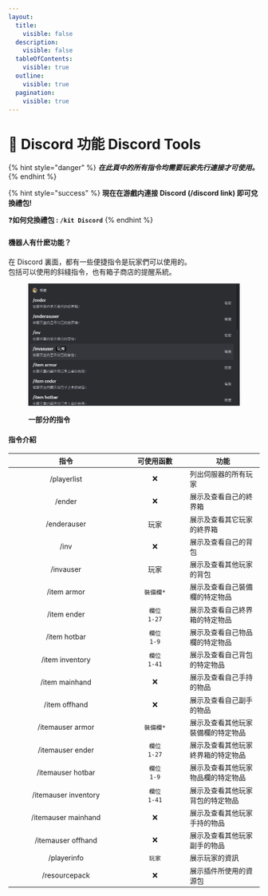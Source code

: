 ```yaml
---
layout:
  title:
    visible: false
  description:
    visible: false
  tableOfContents:
    visible: true
  outline:
    visible: true
  pagination:
    visible: true
---
```


# 📗 Discord 功能 Discord Tools

{% hint style="danger" %}
_**在此頁中的所有指令均需要玩家先行連接才可使用。**_
{% endhint %}

{% hint style="success" %}
**現在在游戲内連接 Discord (/discord link) 即可兌換禮包!**

:question:**如何兌換禮包 : `/kit Discord`**
{% endhint %}

#### 機器人有什麽功能？

在 Discord 裏面，都有一些便捷指令是玩家們可以使用的。\
包括可以使用的斜綫指令，也有箱子商店的提醒系統。

<figure><img src="https://raw.githubusercontent.com/yamotoserver/yamotoresources/main/wiki/discord-commands.png" alt=""><figcaption><p><strong>一部分的指令</strong></p></figcaption></figure>

#### 指令介紹

<table><thead><tr><th width="217" align="center">指令</th><th width="112" align="center">可使用函數</th><th>功能</th></tr></thead><tbody><tr><td align="center">/playerlist</td><td align="center"><span data-gb-custom-inline data-tag="emoji" data-code="274c">❌</span></td><td>列出伺服器的所有玩家</td></tr><tr><td align="center">/ender</td><td align="center"><span data-gb-custom-inline data-tag="emoji" data-code="274c">❌</span></td><td>展示及查看自己的終界箱</td></tr><tr><td align="center">/enderauser</td><td align="center">玩家</td><td>展示及查看其它玩家的終界箱</td></tr><tr><td align="center">/inv</td><td align="center"><span data-gb-custom-inline data-tag="emoji" data-code="274c">❌</span></td><td>展示及查看自己的背包</td></tr><tr><td align="center">/invauser</td><td align="center">玩家</td><td>展示及查看其他玩家的背包</td></tr><tr><td align="center">/item armor</td><td align="center"><code>裝備欄*</code></td><td>展示及查看自己裝備欄的特定物品</td></tr><tr><td align="center">/item ender</td><td align="center"><code>欄位</code><br><code>1-27</code></td><td>展示及查看自己終界箱的特定物品</td></tr><tr><td align="center">/item hotbar</td><td align="center"><code>欄位</code><br><code>1-9</code></td><td>展示及查看自己物品欄的特定物品</td></tr><tr><td align="center">/item inventory</td><td align="center"><code>欄位</code><br><code>1-41</code></td><td>展示及查看自己背包的特定物品</td></tr><tr><td align="center">/item mainhand</td><td align="center"><span data-gb-custom-inline data-tag="emoji" data-code="274c">❌</span></td><td>展示及查看自己手持的物品</td></tr><tr><td align="center">/item offhand</td><td align="center"><span data-gb-custom-inline data-tag="emoji" data-code="274c">❌</span></td><td>展示及查看自己副手的物品</td></tr><tr><td align="center">/itemauser armor</td><td align="center"><code>裝備欄*</code></td><td>展示及查看其他玩家裝備欄的特定物品</td></tr><tr><td align="center">/itemauser ender</td><td align="center"><code>欄位</code><br><code>1-27</code></td><td>展示及查看其他玩家終界箱的特定物品</td></tr><tr><td align="center">/itemauser hotbar</td><td align="center"><code>欄位</code><br><code>1-9</code></td><td>展示及查看其他玩家物品欄的特定物品</td></tr><tr><td align="center">/itemauser inventory</td><td align="center"><code>欄位</code><br><code>1-41</code></td><td>展示及查看其他玩家背包的特定物品</td></tr><tr><td align="center">/itemauser mainhand</td><td align="center"><span data-gb-custom-inline data-tag="emoji" data-code="274c">❌</span></td><td>展示及查看其他玩家手持的物品</td></tr><tr><td align="center">/itemauser offhand</td><td align="center"><span data-gb-custom-inline data-tag="emoji" data-code="274c">❌</span></td><td>展示及查看其他玩家副手的物品</td></tr><tr><td align="center">/playerinfo</td><td align="center"><code>玩家</code></td><td>展示玩家的資訊</td></tr><tr><td align="center">/resourcepack</td><td align="center"><span data-gb-custom-inline data-tag="emoji" data-code="274c">❌</span></td><td>展示插件所使用的資源包</td></tr></tbody></table>

